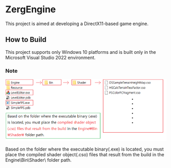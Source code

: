 # ZergEngine
This project is aimed at developing a DirectX11-based game engine.

## How to Build
This project supports only Windows 10 platforms and is built only in the Microsoft Visual Studio 2022 environment.

### Note
![How to Run](help1.png)

Based on the folder where the executable binary(.exe) is located, you must place the compiled shader object(.cso) files that result from the build in the Engine\Bin\Shader\ folder path.
